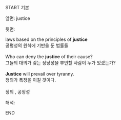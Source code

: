 START
기본

앞면:
justice


뒷면:
<div>laws based on the principles of <b>justice</b> </div><div>공평성의 원칙에 기반을 둔 법률들</div><div><br></div><div><div>Who can deny the <b>justice</b> of their cause? </div><div>그들의 대의가 갖는 정당성을 부인할 사람이 누가 있겠는가?</div></div><div><br></div><div><div><strong>Justice</strong> will prevail over tyranny. </div><div><div>정의가 폭정을 이길 것이다.</div></div></div><div><br></div><div>정의 , <span>공정성</span></div>


해석:
<!--ID: 1746614454152-->
END